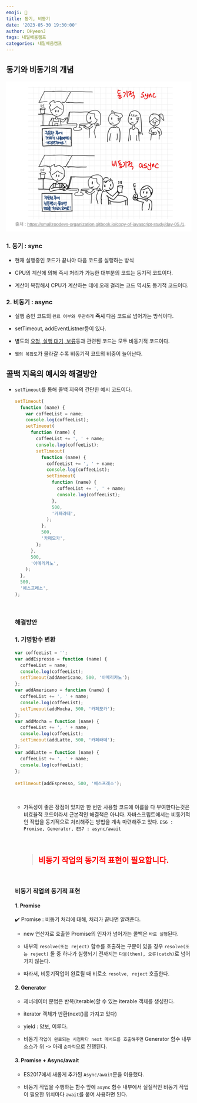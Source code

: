 ```yaml
---
emoji: 📝
title: 동기, 비동기
date: '2023-05-30 19:30:00'
author: DHyeonJ
tags: 내일배움캠프
categories: 내일배움캠프
---
```


## 동기와 비동기의 개념

![img/til-6day-async-await.png](img/til-6day-async-await.png)

### 1. 동기 : sync

- 현재 실행중인 코드가 끝나야 다음 코드를 실행하는 방식

- CPU의 계산에 의해 즉시 처리가 가능한 대부분의 코드는 동기적 코드이다.

- 계산이 복잡해서 CPU가 계산하는 데에 오래 걸리는 코드 역시도 동기적 코드이다.

### 2. 비동기 : async

- 실행 중인 코드의 `완료 여부와 무관하게` <b>즉시</b> 다음 코드로 넘어가는 방식이다.

- setTimeout, addEventListner등이 있다.

- 별도의 <u>요청, 실행 대기, 보류</u>등과 관련된 코드는 모두 비동기적 코드이다.

- `웹의 복잡도`가 올라갈 수록 비동기적 코드의 비중이 늘어난다.

## 콜백 지옥의 예시와 해결방안

- `setTimeout`를 통해 콜백 지옥의 간단한 예시 코드이다.

  ```js
  setTimeout(
    function (name) {
      var coffeeList = name;
      console.log(coffeeList);
      setTimeout(
        function (name) {
          coffeeList += ', ' + name;
          console.log(coffeeList);
          setTimeout(
            function (name) {
              coffeeList += ', ' + name;
              console.log(coffeeList);
              setTimeout(
                function (name) {
                  coffeeList += ', ' + name;
                  console.log(coffeeList);
                },
                500,
                '카페라떼',
              );
            },
            500,
            '카페모카',
          );
        },
        500,
        '아메리카노',
      );
    },
    500,
    '에스프레소',
  );
  ```

    <br>

  ### 해결방안

  ### 1. 기명함수 변환

  ```js
  var coffeeList = '';
  var addEspresso = function (name) {
    coffeeList = name;
    console.log(coffeeList);
    setTimeout(addAmericano, 500, '아메리카노');
  };
  var addAmericano = function (name) {
    coffeeList += ', ' + name;
    console.log(coffeeList);
    setTimeout(addMocha, 500, '카페모카');
  };
  var addMocha = function (name) {
    coffeeList += ', ' + name;
    console.log(coffeeList);
    setTimeout(addLatte, 500, '카페라떼');
  };
  var addLatte = function (name) {
    coffeeList += ', ' + name;
    console.log(coffeeList);
  };

  setTimeout(addEspresso, 500, '에스프레소');
  ```

    <br>

  - 가독성이 좋은 장점이 있지만 한 번만 사용할 코드에 이름을 다 부여한다는것은 비효율적 코드이라서 근본적인 해결책은 아니다.
    자바스크립트에서는 비동기적인 작업을 동기적으로 처리해주는 방법을 계속 마련해주고 있다. `ES6 : Promise, Generator, ES7 : async/await`

    <br>

    <blockquote>

    <h2><font color="red">비동기 작업의 동기적 표현이 필요합니다.</font></h2>

    </blockquote>

    <br>

  ### 비동기 작업의 동기적 표현

  #### 1. Promise

  ✔️ Promise : 비동기 처리에 대해, 처리가 끝나면 알려준다.

  - new 연산자로 호출한 Promise의 인자가 넘어가는 콜백은 `바로 실행`된다.

  - 내부의 `resolve(또는 reject)` 함수를 호출하는 구문이 있을 경우 `resolve(또는 reject)` 둘 중 하나가 실행되기 전까지는 `다음(then), 오류(catch)`로 넘어가지 않는다.

  - 따라서, 비동기작업이 완료될 때 비로소 `resolve, reject` 호출한다.

  #### 2. Generator

  - 제너레이터 문법은 반복(iterable)할 수 있는 iterable 객체를 생성한다.

  - iterator 객체가 반환(next()를 가지고 있다)

  - yield : 양보, 이루다.

  - 비동기 `작업이 완료되는 시점마다 next 메서드를 호출해주면` Generator 함수 내부소스가 위 -> 아래 `순차적`으로 진행된다.

  #### 3. Promise + Async/await

  - ES2017에서 새롭게 추가된 `Async/await`문을 이용했다.

  - 비동기 작업을 수행하는 함수 앞에 `async` 함수 내부에서 실질적인 비동기 작업이 필요한 위치마다 `await`를 붙여 사용하면 된다.

```toc

```
